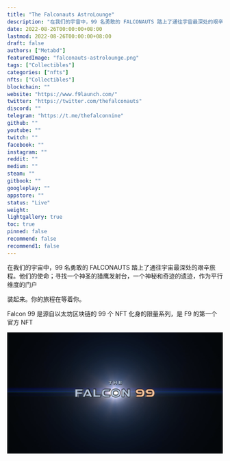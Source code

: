 ```yaml
---
title: "The Falconauts AstroLounge"
description: "在我们的宇宙中，99 名勇敢的 FALCONAUTS 踏上了通往宇宙最深处的艰辛旅程"
date: 2022-08-26T00:00:00+08:00
lastmod: 2022-08-26T00:00:00+08:00
draft: false
authors: ["Metabd"]
featuredImage: "falconauts-astrolounge.png"
tags: ["Collectibles"]
categories: ["nfts"]
nfts: ["Collectibles"]
blockchain: ""
website: "https://www.f9launch.com/"
twitter: "https://twitter.com/thefalconauts"
discord: ""
telegram: "https://t.me/thefalconnine"
github: ""
youtube: ""
twitch: ""
facebook: ""
instagram: ""
reddit: ""
medium: ""
steam: ""
gitbook: ""
googleplay: ""
appstore: ""
status: "Live"
weight: 
lightgallery: true
toc: true
pinned: false
recommend: false
recommend1: false
---
```

在我们的宇宙中，99 名勇敢的 FALCONAUTS 踏上了通往宇宙最深处的艰辛旅程。他们的使命；寻找一个神圣的猎鹰发射台，一个神秘和奇迹的遗迹，作为平行维度的门户

装起来。你的旅程在等着你。

Falcon 99 是源自以太坊区块链的 99 个 NFT 化身的限量系列，是 F9 的第一个官方 NFT

![nft](15143123421.png)